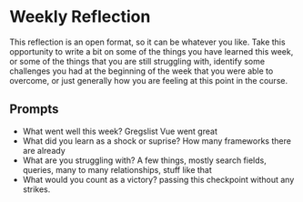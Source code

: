 # Weekly Reflection
This reflection is an open format, so it can be whatever you like. Take this opportunity to write a bit on some of the things you have learned this week, or some of the things that you are still struggling with, identify some challenges you had at the beginning of the week that you were able to overcome, or just generally how you are feeling at this point in the course.

## Prompts
- What went well this week?
Gregslist Vue went great
- What did you learn as a shock or suprise?
How many frameworks there are already
- What are you struggling with?
A few things, mostly search fields, queries, many to many relationships, stuff like that
- What would you count as a victory?
passing this checkpoint without any strikes.